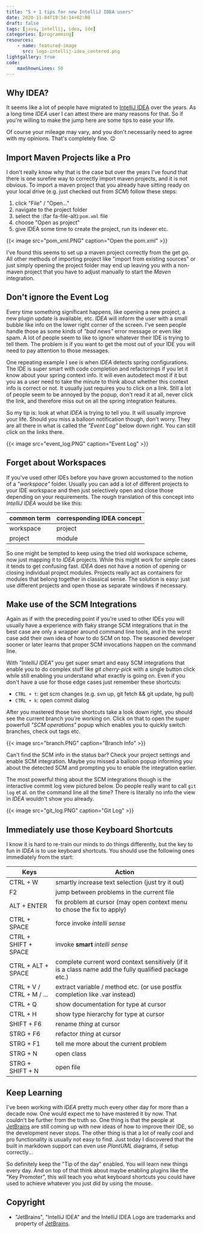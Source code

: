 ```yaml
---
title: "5 + 1 tips for new IntelliJ IDEA users"
date: 2020-11-04T19:34:14+02:00
draft: false
tags: [java, intellij, idea, ide]
categories: [programming]
resources:
    - name: featured-image
      src: logo-intellij-idea_centered.png
lightgallery: true
code:
    maxShownLines: 50
---
```


## Why IDEA?

It seems like a lot of people have migrated to [IntelliJ IDEA](https://www.jetbrains.com/idea/) over the years. As a long time _IDEA_ user I can attest there are many reasons for that. So if you're willing to make the jump here are some tips to ease your life.

Of course your mileage may vary, and you don't necessarily need to agree with my opinions. That's completely fine. :wink:

## Import Maven Projects like a Pro

I don't really know why that is the case but over the years I've found that there is one surefire way to correctly import maven projects, and it is not obvious. To import a maven project that you already have sitting ready on your local drive (e.g. just checked out from _SCM_) follow these steps:
  1. click "File" / "Open..."
  2. navigate to the project folder
  3. select the :(far fa-file-alt):`pom.xml` file
  4. choose "Open as project"
  5. give IDEA some time to create the project, run its indexer etc.

{{< image src="pom_xml.PNG" caption="Open the pom.xml" >}}

I've found this seems to set up a maven project correctly from the get go. All other methods of importing project like "import from existing sources" or just simply opening the project folder may end up leaving you with a non-maven project that you have to adjust manually to start the _Maven_ integration.

## Don't ignore the Event Log

Every time something significant happens, like opening a new project, a new plugin update is available, etc. _IDEA_ will inform the user with a small bubble like info on the lower right corner of the screen. I've seen people handle those as some kinds of _"bad news"_ error message or even like spam. A lot of people seem to like to ignore whatever their IDE is trying to tell them. The problem is if you want to get the most out of your IDE you will need to pay attention to those messages.

One repeating example I see is when _IDEA_ detects spring configurations. The IDE is super smart with code completion and refactorings if you let it know about your spring context info. It will even autodetect most if it but you as a user need to take the minute to think about whether this context info is correct or not. It usually just requires you to click on a link. Still a lot of people seem to be annoyed by the popup, don't read it at all, never click the link, and therefore miss out on all the spring integration features.

 So my tip is: look at what _IDEA_ is trying to tell you. It will usually improve your life. Should you miss a balloon notification though, don't worry. They are all there in what is called the _"Event Log"_ below down right. You can still click on the links there.
 
 {{< image src="event_log.PNG" caption="Event Log" >}}

## Forget about Workspaces

If you've used other IDEs before you have grown accustomed to the notion of a _"workspace"_ folder. Usually you can add a lot of different projects to your IDE workspace and then just selectively open and close those depending on your requirements. The rough translation of this concept into _IntelliJ IDEA_ would be like this:

 | common term | corresponding IDEA concept |
 | ----------- | ---------------------------|
 | workspace   | project                    |
 | project     | module                     | 
 
So one might be tempted to keep using the tried old workspace scheme, now just mapping it to _IDEA_ projects. While this might work for simple cases it tends to get confusing fast. _IDEA_ does not have a notion of opening or closing individual project modules. Projects really act as containers for modules that belong together in classical sense. The solution is easy: just use different projects and open those as separate windows if necessary.

## Make use of the SCM Integrations

Again as if with the preceding point if you're used to other IDEs you will usually have a experience with flaky strange SCM integrations that in the best case are only a wrapper around command line tools, and in the worst case add their own idea of how to do SCM on top. The seasoned developer sooner or later learns that proper SCM invocations happen on the command line.

With _"IntelliJ IDEA"_ you get super smart and easy SCM integrations that enable you to do complex stuff like _git cherry-pick_ with a single button click while still enabling you understand what exactly is going on. Even if you don't have a use for those edge cases just remember these shortcuts:

 - `CTRL + t`: get scm changes (e.g. svn up, git fetch && git update, hg pull)
 - `CTRL + k`: open commit dialog
 
After you mastered those two shortcuts take a look down right, you should see the current branch you're working on. Click on that to open the super powerfull _"SCM operations"_ popup which enables you to quickly switch branches, check out tags etc.

 {{< image src="branch.PNG" caption="Branch Info" >}}

Can't find the SCM info in the status bar? Check your project settings and enable SCM integration. Maybe you missed a balloon popup informing you about the detected SCM and prompting you to enable the integration earlier.
 
The most powerful thing about the SCM integrations though is the interactive commit log view pictured below. Do people really want to call `git log` et al. on the command line all the time? There is literally no info the view in _IDEA_ wouldn't show you already.  
 
 {{< image src="git_log.PNG" caption="Git Log" >}}
 
## Immediately use those Keyboard Shortcuts

I know it is hard to re-train our minds to do things differently, but the key to fun in _IDEA_ is to use keyboard shortcuts. You should use the following ones immediately from the start:

| Keys | Action |
| ---- | ------ |
| CTRL + W | smartly increase text selection (just try it out) |
| F2 | jump between problems in the current file |
| ALT + ENTER | fix problem at cursor (may open context menu to chose the fix to apply) |
| CTRL + SPACE | force invoke _intelli sense_ |
| CTRL + SHIFT + SPACE | invoke __smart__ _intelli sense_ |
| CTRL + ALT + SPACE | complete current word context sensitively (if it is a class name add the fully qualified package etc.) |
| CTRL + V / CTRL + M / ...| extract variable / method etc. (or use postfix completion like .var instead) |
| CTRL + Q | show documentation for type at cursor |
| CTRL + H | show type hierarchy for type at cursor |
| SHIFT + F6 | rename _thing_ at cursor |
| STRG + F6 | refactor _thing_ at cursor |
| STRG + F1 | tell me more about the current problem |
| STRG + N | open class |
| STRG + SHIFT + N | open file |
 
## Keep Learning

I've been working with _IDEA_ pretty much every other day for more than a decade now. One would expect me to have mastered it by now. That couldn't be further from the truth so. One thing is that the people at [JetBrains](https://www.jetbrains.com) are still coming up with new ideas of how to improve their IDE, so the development never stops. The other thing is that a lot of really cool and pro functionality is usually not easy to find. Just today I discovered that the built in markdown support can even use _PlantUML_ diagrams, if setup correctly...

So definitely keep the "Tip of the day" enabled. You will learn new things every day. And on top of that think about maybe enabling plugins like the "Key Promoter", this will teach you what keyboard shortcuts you could have used to achieve whatever you just did by using the mouse. 

## Copyright
 - "JetBrains", "IntelliJ IDEA" and the IntelliJ IDEA Logo are trademarks and property of [JetBrains](https://www.jetbrains.com).
